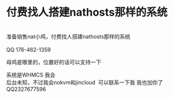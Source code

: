 # 付费找人搭建nathosts那样的系统


<br />
准备销售nat小鸡，付费找人搭建nathosts那样的系统<br />
<br />
QQ 176-462-1359

母鸡是哪里的，位置好的话可以支持一下<img src="static/image/smiley/yct/019.gif" smilieid="49" border="0" alt="" />

系统是WHMCS 我会<br />
后台未知，不过我会nokvm和jincloud&nbsp;&nbsp;可以联系一下我 我也加你了 QQ2327677596
